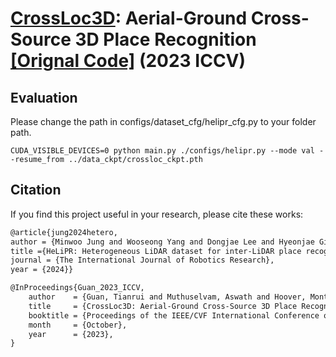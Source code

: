 # [**CrossLoc3D**](https://arxiv.org/abs/2303.17778): Aerial-Ground Cross-Source 3D Place Recognition [[Orignal Code]](https://github.com/rayguan97/crossloc3d) (2023 ICCV)

## Evaluation
Please change the path in configs/dataset_cfg/helipr_cfg.py to your folder path.
```
CUDA_VISIBLE_DEVICES=0 python main.py ./configs/helipr.py --mode val --resume_from ../data_ckpt/crossloc_ckpt.pth
```

## Citation
If you find this project useful in your research, please cite these works:

```latex
@article{jung2024hetero,
author = {Minwoo Jung and Wooseong Yang and Dongjae Lee and Hyeonjae Gil and Giseop Kim and Ayoung Kim},
title ={HeLiPR: Heterogeneous LiDAR dataset for inter-LiDAR place recognition under spatiotemporal variations},
journal = {The International Journal of Robotics Research},
year = {2024}}
```

```latex
@InProceedings{Guan_2023_ICCV,
    author    = {Guan, Tianrui and Muthuselvam, Aswath and Hoover, Montana and Wang, Xijun and Liang, Jing and Sathyamoorthy, Adarsh Jagan and Conover, Damon and Manocha, Dinesh},
    title     = {CrossLoc3D: Aerial-Ground Cross-Source 3D Place Recognition},
    booktitle = {Proceedings of the IEEE/CVF International Conference on Computer Vision (ICCV)},
    month     = {October},
    year      = {2023},
}

```